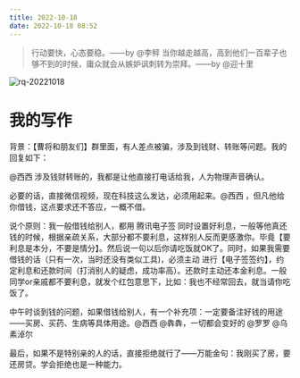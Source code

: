 ```yaml
---
title: 2022-10-18
date: 2022-10-18 08:52
---
```


> 行动要快，心态要稳。——by @李鲆
> 当你越走越高，高到他们一百辈子也够不到的时候，庸众就会从嫉妒讽刺转为崇拜。——by @迎十里

![rq-20221018](http://images.iotop.work/uPic/20221018-rq-20221018.jpg)


# 我的写作

背景：【曹将和朋友们】群里面，有人差点被骗，涉及到钱财、转账等问题。我的回复如下：


@西西 涉及钱财转账的，我都是让他直接打电话给我，人为物理声音确认。

必要的话，直接微信视频，现在科技这么发达，必须用起来。@西西 ，但凡他给你借钱，这点要求还不答应，一概不借。

说个原则：我一般借钱给别人，都用 腾讯电子签 同时设置好利息，一般等他真还钱的时候，根据亲疏关系，大部分都不要利息，这样别人反而更感激你。毕竟【要利息是本分，不要是情分】。然后说一句以后你请吃饭就OK了。同时，如果我需要借钱的话（只有一次，当时还没有类似工具)，必须主动 进行【电子签签约】，约定利息和还款时间（打消别人的疑虑，成功率高）。还款时主动还本金利息。一般同学or亲戚都不要利息，就发个红包意思下，比如：我也不经常回去，就当请你吃饭了。

中午时谈到钱的问题，如果借钱给别人，有一个补充项：一定要备注好钱的用途——买房、买药、生病等具体用途。@西西 @犇犇，一切都会变好的 @罗罗 @乌素淖尔 

最后，如果不是特别亲的人的话，直接拒绝就行了——万能金句：我刚买了房，要还房贷。学会拒绝也是一种能力。